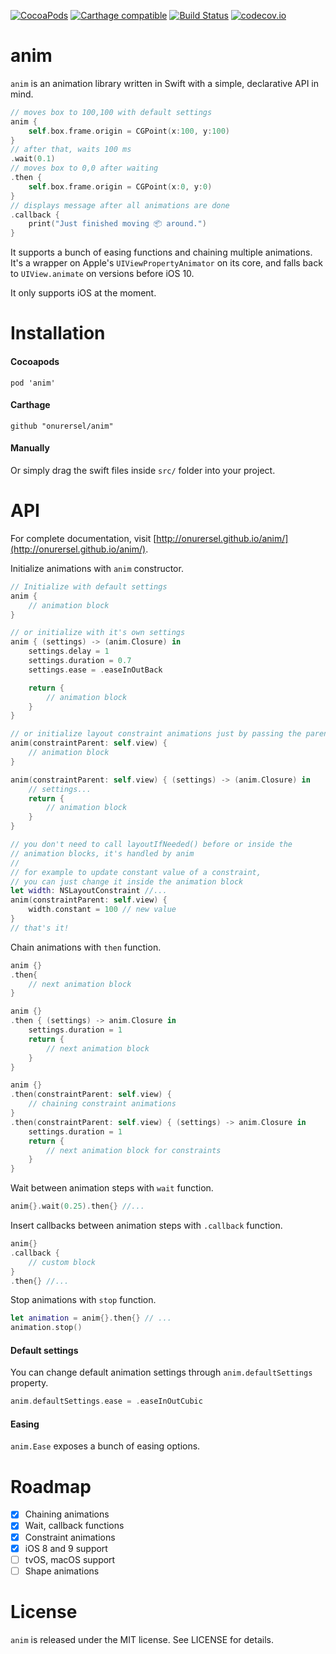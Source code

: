 [![CocoaPods](https://img.shields.io/cocoapods/v/anim.svg)](https://cocoapods.org/pods/anim)
[![Carthage compatible](https://img.shields.io/badge/Carthage-compatible-4BC51D.svg?style=flat)](https://github.com/Carthage/Carthage)
[![Build Status](https://travis-ci.org/onurersel/anim.svg?branch=master)](https://travis-ci.org/onurersel/anim)
[![codecov.io](https://codecov.io/github/onurersel/anim/coverage.svg?branch=master)](https://codecov.io/github/onurersel/anim?branch=master)

# anim

`anim` is an animation library written in Swift with a simple, declarative API in mind.

```swift
// moves box to 100,100 with default settings
anim {
    self.box.frame.origin = CGPoint(x:100, y:100)
}
// after that, waits 100 ms
.wait(0.1)
// moves box to 0,0 after waiting
.then {
    self.box.frame.origin = CGPoint(x:0, y:0)
}
// displays message after all animations are done
.callback {
    print("Just finished moving 📦 around.")
}
```

It supports a bunch of easing functions and chaining multiple animations. It's a wrapper on Apple's `UIViewPropertyAnimator` on its core, and falls back to `UIView.animate` on versions before iOS 10.

It only supports iOS at the moment.

# Installation

#### Cocoapods

```
pod 'anim'
```

#### Carthage

```
github "onurersel/anim"
```

#### Manually

Or simply drag the swift files inside `src/` folder into your project.

# API

For complete documentation, visit [http://onurersel.github.io/anim/](http://onurersel.github.io/anim/).

Initialize animations with `anim` constructor.

```swift
// Initialize with default settings
anim {
    // animation block
}
```

```swift
// or initialize with it's own settings
anim { (settings) -> (anim.Closure) in
    settings.delay = 1
    settings.duration = 0.7
    settings.ease = .easeInOutBack

    return {
        // animation block
    }
}
```

```swift
// or initialize layout constraint animations just by passing the parent view
anim(constraintParent: self.view) {
    // animation block
}

anim(constraintParent: self.view) { (settings) -> (anim.Closure) in
    // settings...
    return {
        // animation block
    }
}

// you don't need to call layoutIfNeeded() before or inside the
// animation blocks, it's handled by anim
//
// for example to update constant value of a constraint,
// you can just change it inside the animation block
let width: NSLayoutConstraint //...
anim(constraintParent: self.view) {
    width.constant = 100 // new value
}
// that's it!
```

Chain animations with `then` function.

```swift
anim {}
.then{
    // next animation block
}
```

```swift
anim {}
.then { (settings) -> anim.Closure in
    settings.duration = 1
    return {
        // next animation block
    }
}
```

```swift
anim {}
.then(constraintParent: self.view) {
    // chaining constraint animations
}
.then(constraintParent: self.view) { (settings) -> anim.Closure in
    settings.duration = 1
    return {
        // next animation block for constraints
    }
}
```

Wait between animation steps with `wait` function.

```swift
anim{}.wait(0.25).then{} //...
```

Insert callbacks between animation steps with `.callback` function.

```swift
anim{}
.callback {
    // custom block
}
.then{} //...
```

Stop animations with `stop` function.

```swift
let animation = anim{}.then{} // ...
animation.stop()
```

#### Default settings

You can change default animation settings through `anim.defaultSettings` property.

```swift
anim.defaultSettings.ease = .easeInOutCubic
```

#### Easing

`anim.Ease` exposes a bunch of easing options.


# Roadmap

- [x] Chaining animations
- [x] Wait, callback functions
- [x] Constraint animations
- [X] iOS 8 and 9 support
- [ ] tvOS, macOS support
- [ ] Shape animations

# License

`anim` is released under the MIT license. See LICENSE for details.
